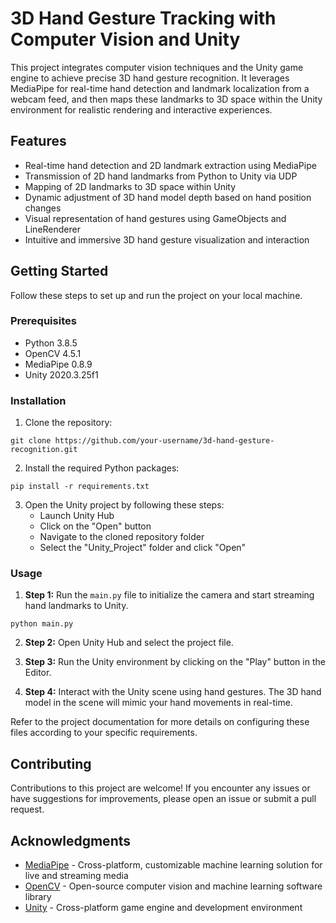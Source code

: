 # 3D Hand Gesture Tracking with Computer Vision and Unity

This project integrates computer vision techniques and the Unity game engine to achieve precise 3D hand gesture recognition. It leverages MediaPipe for real-time hand detection and landmark localization from a webcam feed, and then maps these landmarks to 3D space within the Unity environment for realistic rendering and interactive experiences.

## Features

- Real-time hand detection and 2D landmark extraction using MediaPipe
- Transmission of 2D hand landmarks from Python to Unity via UDP
- Mapping of 2D landmarks to 3D space within Unity
- Dynamic adjustment of 3D hand model depth based on hand position changes
- Visual representation of hand gestures using GameObjects and LineRenderer
- Intuitive and immersive 3D hand gesture visualization and interaction

## Getting Started

Follow these steps to set up and run the project on your local machine.

### Prerequisites

- Python 3.8.5
- OpenCV 4.5.1
- MediaPipe 0.8.9
- Unity 2020.3.25f1

### Installation

1. Clone the repository:

```
git clone https://github.com/your-username/3d-hand-gesture-recognition.git
```

2. Install the required Python packages:

```
pip install -r requirements.txt
```

3. Open the Unity project by following these steps:
   - Launch Unity Hub
   - Click on the "Open" button
   - Navigate to the cloned repository folder
   - Select the "Unity_Project" folder and click "Open"

### Usage

1. **Step 1:** Run the `main.py` file to initialize the camera and start streaming hand landmarks to Unity.

```
python main.py
```

2. **Step 2:** Open Unity Hub and select the project file.

3. **Step 3:** Run the Unity environment by clicking on the "Play" button in the Editor.

4. **Step 4:** Interact with the Unity scene using hand gestures. The 3D hand model in the scene will mimic your hand movements in real-time.


Refer to the project documentation for more details on configuring these files according to your specific requirements.

## Contributing

Contributions to this project are welcome! If you encounter any issues or have suggestions for improvements, please open an issue or submit a pull request.


## Acknowledgments

- [MediaPipe](https://github.com/google/mediapipe) - Cross-platform, customizable machine learning solution for live and streaming media
- [OpenCV](https://opencv.org/) - Open-source computer vision and machine learning software library
- [Unity](https://unity.com/) - Cross-platform game engine and development environment
